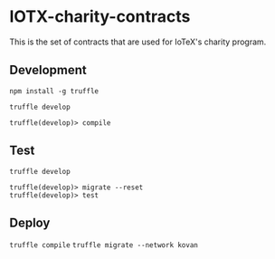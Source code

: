 # IOTX-charity-contracts

This is the set of contracts that are used for IoTeX's charity program.

## Development
```npm install -g truffle```

```truffle develop```

```
truffle(develop)> compile
```

## Test
```truffle develop```

```
truffle(develop)> migrate --reset
truffle(develop)> test
```

## Deploy
```truffle compile```
```truffle migrate --network kovan```
